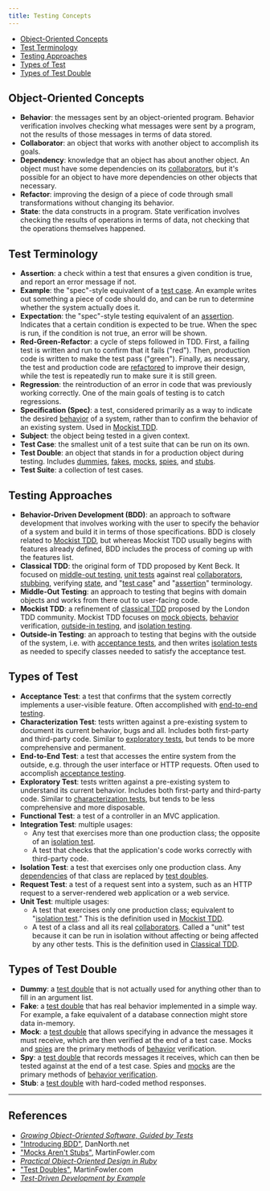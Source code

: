 ```yaml
---
title: Testing Concepts
---
```


* [Object-Oriented Concepts](#oo-concepts)
* [Test Terminology](#test-terminology)
* [Testing Approaches](#approaches)
* [Types of Test](#types-of-test)
* [Types of Test Double](#types-of-test-double)

## <a name="oo-concepts"></a>Object-Oriented Concepts

* **<a name="behavior"></a>Behavior**: the messages sent by an object-oriented program. Behavior verification involves checking what messages were sent by a program, not the results of those messages in terms of data stored.
* **<a name="collaborator"></a>Collaborator**: an object that works with another object to accomplish its goals.
* **<a name="dependency"></a>Dependency**: knowledge that an object has about another object. An object must have some dependencies on its [collaborators](#collaborator), but it's possible for an object to have more dependencies on other objects that necessary.
* **<a name="refactor"></a>Refactor**: improving the design of a piece of code through small transformations without changing its behavior.
* **<a name="state"></a>State**: the data constructs in a program. State verification involves checking the results of operations in terms of data, not checking that the operations themselves happened.

## <a name="test-terminology"></a>Test Terminology

* **<a name="assertion"></a>Assertion**: a check within a test that ensures a given condition is true, and report an error message if not.
* **<a name="example"></a>Example**: the "spec"-style equivalent of a [test case](#test-case). An example writes out something a piece of code should do, and can be run to determine whether the system actually does it.
* **<a name="expectation"></a>Expectation**: the "spec"-style testing equivalent of an [assertion](#assertion). Indicates that a certain condition is expected to be true. When the spec is run, if the condition is not true, an error will be shown.
* **<a name="red-green-refactor"></a>Red-Green-Refactor**: a cycle of steps followed in TDD. First, a failing test is written and run to confirm that it fails ("red"). Then, production code is written to make the test pass ("green"). Finally, as necessary, the test and production code are [refactored](#refactor) to improve their design, while the test is repeatedly run to make sure it is still green.
* **<a name="regression"></a>Regression**: the reintroduction of an error in code that was previously working correctly. One of the main goals of testing is to catch regressions.
* **<a name="spec"></a>Specification (Spec)**: a test, considered primarily as a way to indicate the desired [behavior](#behavior) of a system, rather than to confirm the behavior of an existing system. Used in [Mockist TDD](#mockist-tdd).
* **<a name=""></a>Subject**: the object being tested in a given context.
* **<a name="test-case"></a>Test Case**: the smallest unit of a test suite that can be run on its own.
* **<a name="test-double"></a>Test Double**: an object that stands in for a production object during testing. Includes [dummies](#dummy), [fakes](#fake), [mocks](#mock), [spies](#spy), and [stubs](#stub).
* **<a name="test-suite"></a>Test Suite**: a collection of test cases.

## <a name="approaches"></a>Testing Approaches

* **<a name="bdd"></a>Behavior-Driven Development (BDD)**: an approach to software development that involves working with the user to specify the behavior of a system and build it in terms of those specifications. BDD is closely related to [Mockist TDD](#mockist-tdd), but whereas Mockist TDD usually begins with features already defined, BDD includes the process of coming up with the features list.
* **<a name="classical-tdd"></a>Classical TDD**: the original form of TDD proposed by Kent Beck. It focused on [middle-out testing](#middle-out-testing), [unit tests](#unit-test) against real [collaborators](#collaborator), [stubbing](#stub), verifying [state](#state), and "[test case](#test-case)" and "[assertion](#assertion)" terminology.
* **<a name="middle-out-testing"></a>Middle-Out Testing**: an approach to testing that begins with domain objects and works from there out to user-facing code.
* **<a name="mockist-tdd"></a>Mockist TDD**: a refinement of [classical TDD](#classical-tdd) proposed by the London TDD community. Mockist TDD focuses on [mock objects](#mock), [behavior](#behavior) verification, [outside-in testing](#outside-in-testing), and [isolation testing](#isolation-testing).
* **<a name="outside-in-testing"></a>Outside-in Testing**: an approach to testing that begins with the outside of the system, i.e. with [acceptance tests](#acceptance-test), and then writes [isolation tests](#isolation-test) as needed to specify classes needed to satisfy the acceptance test.

## <a name="types-of-test"></a>Types of Test

* **<a name="acceptance-test"></a>Acceptance Test**: a test that confirms that the system correctly implements a user-visible feature. Often accomplished with [end-to-end testing](#end-to-end-test).
* **<a name="characterization-test"></a>Characterization Test**: tests written against a pre-existing system to document its current behavior, bugs and all. Includes both first-party and third-party code. Similar to [exploratory tests](#exploratory-test), but tends to be more comprehensive and permanent.
* **<a name="end-to-end-test"></a>End-to-End Test**: a test that accesses the entire system from the outside, e.g. through the user interface or HTTP requests. Often used to accomplish [acceptance testing](#acceptance-test).
* **<a name="exploratory-test"></a>Exploratory Test**: tests written against a pre-existing system to understand its current behavior. Includes both first-party and third-party code. Similar to [characterization tests](#characterization-test), but tends to be less comprehensive and more disposable.
* **<a name="functional-test"></a>Functional Test**: a test of a controller in an MVC application.
* **<a name="integration-test"></a>Integration Test**: multiple usages:
	* Any test that exercises more than one production class; the opposite of an [isolation test](#isolation-test).
	* A test that checks that the application's code works correctly with third-party code.
* **<a name="isolation-test"></a>Isolation Test**: a test that exercises only one production class. Any [dependencies](#dependency) of that class are replaced by [test doubles](#test-double).
* **<a name="request-test"></a>Request Test**: a test of a request sent into a system, such as an HTTP request to a server-rendered web application or a web service.
* **<a name="unit-test"></a>Unit Test**: multiple usages:
	* A test that exercises only one production class; equivalent to "[isolation test](#isolation-test)." This is the definition used in [Mockist TDD](#mockist-tdd).
	* A test of a class and all its real [collaborators](#collaborator). Called a "unit" test because it can be run in isolation without affecting or being affected by any other tests. This is the definition used in [Classical TDD](#classical-tdd).

## <a name="types-of-test-double"></a>Types of Test Double

* **<a name="dummy"></a>Dummy**: a [test double](#test-double) that is not actually used for anything other than to fill in an argument list.
* **<a name="fake"></a>Fake**: a [test double](#test-double) that has real behavior implemented in a simple way. For example, a fake equivalent of a database connection might store data in-memory.
* **<a name="mock"></a>Mock**: a [test double](#test-double) that allows specifying in advance the messages it must receive, which are then verified at the end of a test case. Mocks and [spies](#spy) are the primary methods of [behavior](#behavior) verification.
* **<a name="spy"></a>Spy**: a [test double](#test-double) that records messages it receives, which can then be tested against at the end of a test case. Spies and [mocks](#mock) are the primary methods of [behavior verification](#behavior).
* **<a name="stub"></a>Stub**: a [test double](#test-double) with hard-coded method responses.

---

##  References

* [*Growing Object-Oriented Software, Guided by Tests*](http://www.informit.com/store/growing-object-oriented-software-guided-by-tests-9780321503626)
* ["Introducing BDD"](https://dannorth.net/introducing-bdd/), DanNorth.net
* ["Mocks Aren't Stubs"](http://martinfowler.com/articles/mocksArentStubs.html), MartinFowler.com
* [*Practical Object-Oriented Design in Ruby*](http://www.poodr.com/)
* ["Test Doubles"](http://www.martinfowler.com/bliki/TestDouble.html), MartinFowler.com
* [*Test-Driven Development by Example*](https://www.amazon.com/Test-Driven-Development-Kent-Beck/dp/0321146530)
